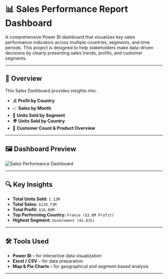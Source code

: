 # 📊 Sales Performance Report Dashboard

A comprehensive Power BI dashboard that visualizes key sales performance indicators across multiple countries, segments, and time periods. This project is designed to help stakeholders make data-driven decisions by clearly presenting sales trends, profits, and customer segments.

---

## 📌 Overview

This Sales Dashboard provides insights into:

- 💰 **Profit by Country**
- 📈 **Sales by Month**
- 🧩 **Units Sold by Segment**
- 🌍 **Units Sold by Country**
- 👥 **Customer Count & Product Overview**

---

## 🖼️ Dashboard Preview

![Sales Performance Dashboard](<img width="928" height="573" alt="Sales Performance Dashboard" src="https://github.com/user-attachments/assets/938f449e-9b18-40ff-b964-227b91afa4d1" />)

---

## 🔍 Key Insights

- **Total Units Sold:** `1.13M`
- **Total Sales:** `$118.73M`
- **Total Profit:** `$16.89M`
- **Top Performing Country:** `France ($3.8M Profit)`
- **Highest Segment:** `Government (41.81%)`

---

## 🛠️ Tools Used

- **Power BI** – for interactive data visualization
- **Excel / CSV** – for data preparation
- **Map & Pie Charts** – for geographical and segment-based analysis

---

